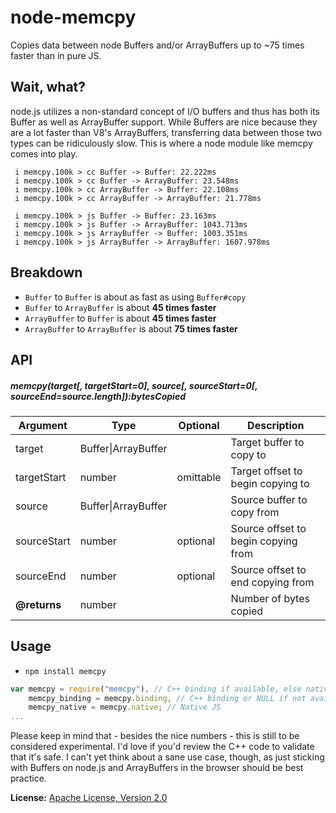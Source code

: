 node-memcpy
===========
Copies data between node Buffers and/or ArrayBuffers up to ~75 times faster than in pure JS.

Wait, what?
-----------
node.js utilizes a non-standard concept of I/O buffers and thus has both its Buffer as well as ArrayBuffer support.
While Buffers are nice because they are a lot faster than V8's ArrayBuffers, transferring data between those two
types can be ridiculously slow. This is where a node module like memcpy comes into play.

```
 i memcpy.100k > cc Buffer -> Buffer: 22.222ms
 i memcpy.100k > cc Buffer -> ArrayBuffer: 23.548ms
 i memcpy.100k > cc ArrayBuffer -> Buffer: 22.108ms
 i memcpy.100k > cc ArrayBuffer -> ArrayBuffer: 21.778ms

 i memcpy.100k > js Buffer -> Buffer: 23.163ms
 i memcpy.100k > js Buffer -> ArrayBuffer: 1043.713ms
 i memcpy.100k > js ArrayBuffer -> Buffer: 1003.351ms
 i memcpy.100k > js ArrayBuffer -> ArrayBuffer: 1607.978ms
```

Breakdown
---------
* `Buffer` to `Buffer` is about as fast as using `Buffer#copy`
* `Buffer` to `ArrayBuffer` is about **45 times faster**
* `ArrayBuffer` to `Buffer` is about **45 times faster**
* `ArrayBuffer` to `ArrayBuffer` is about **75 times faster**

API
---
##### memcpy(target[, targetStart=0], source[, sourceStart=0[, sourceEnd=source.length]):bytesCopied

| Argument     | Type                    | Optional  | Description
|--------------|-------------------------|-----------|------------------------------------
| target       | Buffer&#124;ArrayBuffer |           | Target buffer to copy to
| targetStart  | number                  | omittable | Target offset to begin copying to
| source       | Buffer&#124;ArrayBuffer |           | Source buffer to copy from
| sourceStart  | number                  | optional  | Source offset to begin copying from
| sourceEnd    | number                  | optional  | Source offset to end copying from
| **@returns** | number                  |           | Number of bytes copied

Usage
-----
* `npm install memcpy`

```js
var memcpy = require("memcpy"), // C++ binding if available, else native JS
    memcpy_binding = memcpy.binding, // C++ binding or NULL if not available
    memcpy_native = memcpy.native; // Native JS
...
```

Please keep in mind that - besides the nice numbers - this is still to be considered experimental. I'd love if you'd
review the C++ code to validate that it's safe. I can't yet think about a sane use case, though, as just sticking with
Buffers on node.js and ArrayBuffers in the browser should be best practice.

**License:** [Apache License, Version 2.0](http://www.apache.org/licenses/LICENSE-2.0.html)
